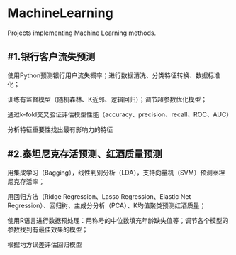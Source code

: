 # MachineLearning
Projects implementing Machine Learning methods.

#1.银行客户流失预测
-----
使用Python预测银行用户流失概率；进行数据清洗、分类特征转换、数据标准化；

训练有监督模型（随机森林、K近邻、逻辑回归）；调节超参数优化模型；

通过k-fold交叉验证评估模型性能（accuracy、precision、recall、ROC、AUC）

分析特征重要性找出最有影响力的特征

#2.泰坦尼克存活预测、红酒质量预测
---
用集成学习（Bagging），线性判别分析（LDA），支持向量机（SVM）预测泰坦尼克存活率；

用回归方法（Ridge Regression、Lasso Regression、Elastic Net Regression）、回归树、主成分分析（PCA）、K均值聚类预测红酒质量；

使用R语言进行数据预处理：用称号的中位数填充年龄缺失值等；调节各个模型的参数找到有最佳效果的模型；

根据均方误差评估回归模型
